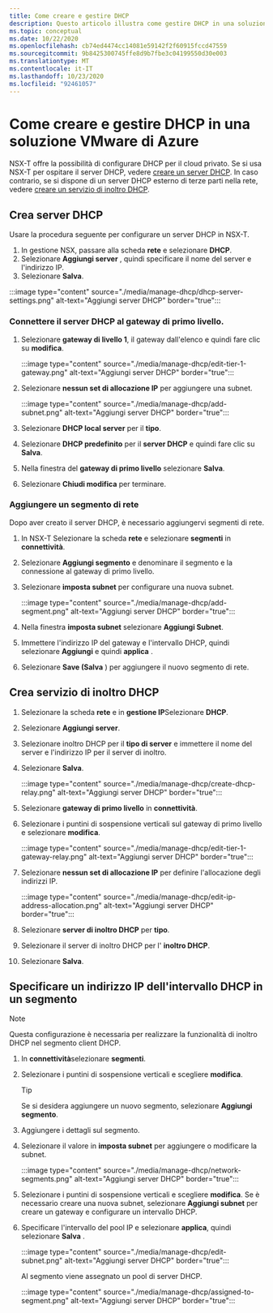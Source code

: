 ```yaml
---
title: Come creare e gestire DHCP
description: Questo articolo illustra come gestire DHCP in una soluzione VMware di Azure.
ms.topic: conceptual
ms.date: 10/22/2020
ms.openlocfilehash: cb74ed4474cc14081e59142f2f60915fccd47559
ms.sourcegitcommit: 9b8425300745ffe8d9b7fbe3c04199550d30e003
ms.translationtype: MT
ms.contentlocale: it-IT
ms.lasthandoff: 10/23/2020
ms.locfileid: "92461057"
---
```

# <a name="how-to-create-and-manage-dhcp-in-azure-vmware-solution"></a>Come creare e gestire DHCP in una soluzione VMware di Azure

NSX-T offre la possibilità di configurare DHCP per il cloud privato. Se si usa NSX-T per ospitare il server DHCP, vedere [creare un server DHCP](#create-dhcp-server). In caso contrario, se si dispone di un server DHCP esterno di terze parti nella rete, vedere [creare un servizio di inoltro DHCP](#create-dhcp-relay-service).

## <a name="create-dhcp-server"></a>Crea server DHCP

Usare la procedura seguente per configurare un server DHCP in NSX-T.

1. In gestione NSX, passare alla scheda **rete** e selezionare **DHCP**. 
1. Selezionare **Aggiungi server** , quindi specificare il nome del server e l'indirizzo IP. 
1. Selezionare **Salva**.

:::image type="content" source="./media/manage-dhcp/dhcp-server-settings.png" alt-text="Aggiungi server DHCP" border="true":::

### <a name="connect-dhcp-server-to-the-tier-1-gateway"></a>Connettere il server DHCP al gateway di primo livello.

1. Selezionare **gateway di livello 1**, il gateway dall'elenco e quindi fare clic su **modifica**.

   :::image type="content" source="./media/manage-dhcp/edit-tier-1-gateway.png" alt-text="Aggiungi server DHCP" border="true":::

1. Selezionare **nessun set di allocazione IP** per aggiungere una subnet.

   :::image type="content" source="./media/manage-dhcp/add-subnet.png" alt-text="Aggiungi server DHCP" border="true":::

1. Selezionare **DHCP local server** per il **tipo**. 
1. Selezionare **DHCP predefinito** per il **server DHCP** e quindi fare clic su **Salva**.


1. Nella finestra del **gateway di primo livello** selezionare **Salva**. 
1. Selezionare **Chiudi modifica** per terminare.

### <a name="add-a-network-segment"></a>Aggiungere un segmento di rete

Dopo aver creato il server DHCP, è necessario aggiungervi segmenti di rete.

1. In NSX-T Selezionare la scheda **rete** e selezionare **segmenti** in **connettività**. 
1. Selezionare **Aggiungi segmento** e denominare il segmento e la connessione al gateway di primo livello. 
1. Selezionare **imposta subnet** per configurare una nuova subnet. 

   :::image type="content" source="./media/manage-dhcp/add-segment.png" alt-text="Aggiungi server DHCP" border="true":::

1. Nella finestra **imposta subnet** selezionare **Aggiungi Subnet**. 
1. Immettere l'indirizzo IP del gateway e l'intervallo DHCP, quindi selezionare **Aggiungi** e quindi **applica** .

1. Selezionare **Save (Salva** ) per aggiungere il nuovo segmento di rete.

## <a name="create-dhcp-relay-service"></a>Crea servizio di inoltro DHCP

1. Selezionare la scheda **rete** e in **gestione IP**Selezionare **DHCP**. 
1. Selezionare **Aggiungi server**. 
1. Selezionare inoltro DHCP per il **tipo di server** e immettere il nome del server e l'indirizzo IP per il server di inoltro. 
1. Selezionare **Salva**.

   :::image type="content" source="./media/manage-dhcp/create-dhcp-relay.png" alt-text="Aggiungi server DHCP" border="true":::

1. Selezionare **gateway di primo livello** in **connettività**. 
1. Selezionare i puntini di sospensione verticali sul gateway di primo livello e selezionare **modifica**.

   :::image type="content" source="./media/manage-dhcp/edit-tier-1-gateway-relay.png" alt-text="Aggiungi server DHCP" border="true":::

1. Selezionare **nessun set di allocazione IP** per definire l'allocazione degli indirizzi IP.

   :::image type="content" source="./media/manage-dhcp/edit-ip-address-allocation.png" alt-text="Aggiungi server DHCP" border="true":::

1. Selezionare **server di inoltro DHCP** per **tipo**.
1. Selezionare il server di inoltro DHCP per l' **inoltro DHCP**. 
1. Selezionare **Salva**.


## <a name="specify-a-dhcp-range-ip-on-a-segment"></a>Specificare un indirizzo IP dell'intervallo DHCP in un segmento

> [!NOTE]
> Questa configurazione è necessaria per realizzare la funzionalità di inoltro DHCP nel segmento client DHCP. 

1. In **connettività**selezionare **segmenti**. 
1. Selezionare i puntini di sospensione verticali e scegliere **modifica**. 

   >[!TIP]
   >Se si desidera aggiungere un nuovo segmento, selezionare **Aggiungi segmento**.

1. Aggiungere i dettagli sul segmento. 
1. Selezionare il valore in **imposta subnet** per aggiungere o modificare la subnet.

   :::image type="content" source="./media/manage-dhcp/network-segments.png" alt-text="Aggiungi server DHCP" border="true":::

1. Selezionare i puntini di sospensione verticali e scegliere **modifica**. Se è necessario creare una nuova subnet, selezionare **Aggiungi subnet** per creare un gateway e configurare un intervallo DHCP. 
1. Specificare l'intervallo del pool IP e selezionare **applica**, quindi selezionare **Salva** .

   :::image type="content" source="./media/manage-dhcp/edit-subnet.png" alt-text="Aggiungi server DHCP" border="true":::

   Al segmento viene assegnato un pool di server DHCP.

   :::image type="content" source="./media/manage-dhcp/assigned-to-segment.png" alt-text="Aggiungi server DHCP" border="true":::
